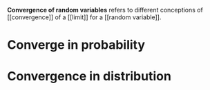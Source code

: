 **Convergence of random variables** refers to different conceptions of [[convergence]] of a [[limit]] for a [[random variable]].

# Converge in probability

# Convergence in distribution